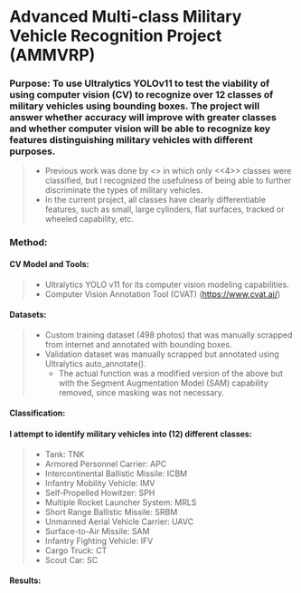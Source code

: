 # Advanced Multi-class Military Vehicle Recognition Project (AMMVRP) 

### Purpose: To use Ultralytics YOLOv11 to test the viability of using computer vision (CV) to recognize over 12 classes of military vehicles using bounding boxes.  The project will answer whether accuracy will improve with greater classes and whether computer vision will be able to recognize key features distinguishing military vehicles with different purposes.  
> - Previous work was done by <<name of other developer>> in which only <<4>> classes were classified, but I recognized the usefulness of being able to further discriminate the types of military vehicles.
> - In the current project, all classes have clearly differentiable features, such as small, large cylinders, flat surfaces, tracked or wheeled capability, etc.

### Method: 
#### CV Model and Tools:
> - Ultralytics YOLO v11 for its computer vision modeling capabilities.
> - Computer Vision Annotation Tool (CVAT) (https://www.cvat.ai/)

#### Datasets:
> - Custom training dataset (498 photos) that was manually scrapped from internet and annotated with bounding boxes.
> - Validation dataset was manually scrapped but annotated using Ultralytics auto_annotate().
>   - The actual function was a modified version of the above but with the Segment Augmentation Model (SAM) capability removed, since masking was not necessary.

#### Classification:
#### I attempt to identify military vehicles into (12) different classes:
> - Tank: TNK
> - Armored Personnel Carrier: APC
> - Intercontinental Ballistic Missile: ICBM
> - Infantry Mobility Vehicle: IMV
> - Self-Propelled Howitzer: SPH
> - Multiple Rocket Launcher System: MRLS
> - Short Range Ballistic Missile: SRBM
> - Unmanned Aerial Vehicle Carrier: UAVC
> - Surface-to-Air Missile: SAM
> - Infantry Fighting Vehicle: IFV
> - Cargo Truck: CT
> - Scout Car: SC

#### Results: 
